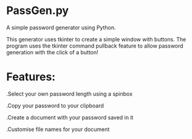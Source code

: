 # PassGen.py
A simple password generator using Python. 

This generator uses tkinter to create a simple window with buttons. The program uses the tkinter command pullback feature to allow password generation with the click of a button!

# Features:
  .Select your own password length using a spinbox
  
  .Copy your password to your clipboard
  
  .Create a document with your password saved in it
  
  .Customise file names for your document




